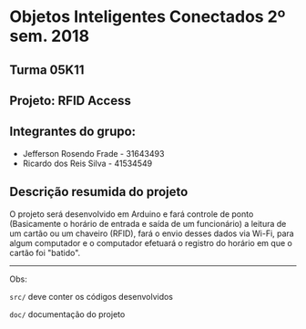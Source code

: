 # Objetos Inteligentes Conectados 2º sem. 2018

## Turma 05K11
## Projeto: RFID Access
## Integrantes do grupo:

* Jefferson Rosendo Frade - 31643493
* Ricardo dos Reis Silva - 41534549

## Descrição resumida do projeto

O projeto será desenvolvido em Arduino e fará controle de ponto (Basicamente o horário de entrada e saída de um funcionário) a leitura de um cartão ou um chaveiro (RFID), fará o envio desses dados via Wi-Fi, para algum computador e o computador efetuará o registro do horário em que o cartão foi "batido".

_______________________________________
Obs:

`src/` deve conter os códigos desenvolvidos

`doc/` documentação do projeto
